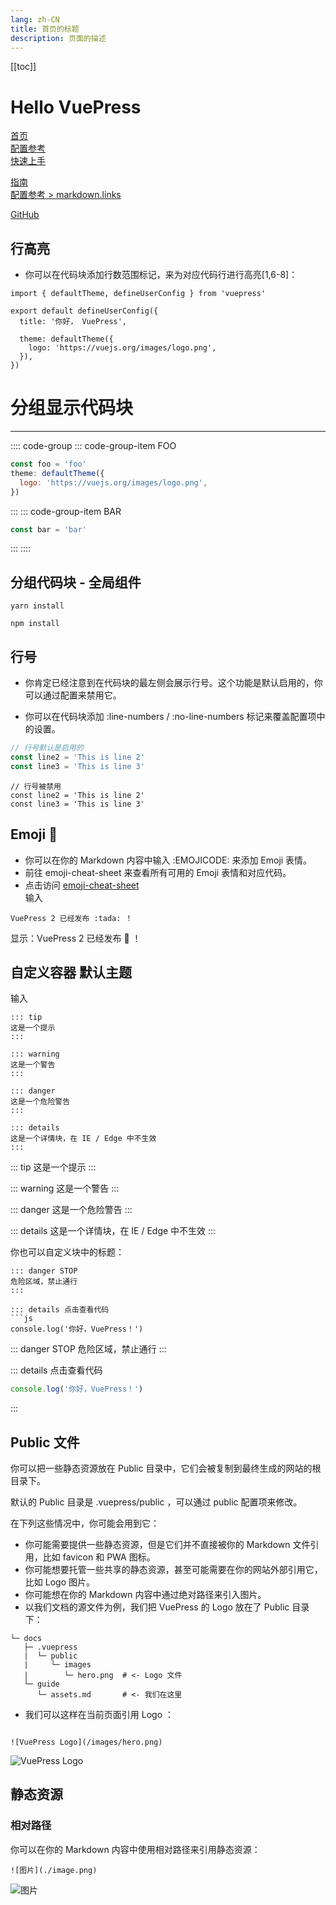 ```yaml
---
lang: zh-CN
title: 首页的标题
description: 页面的描述
---
```


<!-- 目录 -->
[[toc]]

# Hello VuePress

<!-- 相对路径 -->
[首页](../README.md)  
[配置参考](../reference/config.md)  
[快速上手](./getting-started.md)
<!-- 绝对路径 -->
[指南](/zh/guide/README.md)  
[配置参考 > markdown.links](/zh/reference/config.md#links)
<!-- URL 外部链接 -->
[GitHub](https://github.com)


## 行高亮
- 你可以在代码块添加行数范围标记，来为对应代码行进行高亮[1,6-8]：
```ts{1,6-8}
import { defaultTheme, defineUserConfig } from 'vuepress'

export default defineUserConfig({
  title: '你好， VuePress',

  theme: defaultTheme({
    logo: 'https://vuejs.org/images/logo.png',
  }),
})
```
# 分组显示代码块
 
---
:::: code-group
::: code-group-item FOO
```js
const foo = 'foo'
theme: defaultTheme({
  logo: 'https://vuejs.org/images/logo.png',
})
```
:::
::: code-group-item BAR
```js
const bar = 'bar'
```
:::
::::

## 分组代码块 - 全局组件

<CodeGroup>
 <CodeGroupItem title = "yarn">

  ```bash:no-line-numbers
  yarn install
  ```
 </CodeGroupItem>

 <CodeGroupItem title = "npm" active>

  ```bash:no-line-numbers
  npm install
  ```
 </CodeGroupItem>

</CodeGroup>


## 行号
- 你肯定已经注意到在代码块的最左侧会展示行号。这个功能是默认启用的，你可以通过配置来禁用它。

- 你可以在代码块添加 :line-numbers / :no-line-numbers 标记来覆盖配置项中的设置。
```ts
// 行号默认是启用的
const line2 = 'This is line 2'
const line3 = 'This is line 3'
```

```ts:no-line-numbers
// 行号被禁用
const line2 = 'This is line 2'
const line3 = 'This is line 3'
```


## Emoji 🎉
- 你可以在你的 Markdown 内容中输入 :EMOJICODE: 来添加 Emoji 表情。
- 前往 emoji-cheat-sheet 来查看所有可用的 Emoji 表情和对应代码。
- 点击访问 [emoji-cheat-sheet](https://github.com/ikatyang/emoji-cheat-sheet)  
  输入
```angular2html
VuePress 2 已经发布 :tada: ！
```
显示：VuePress 2 已经发布 :tada: ！

## 自定义容器 默认主题
输入
```angular2html
::: tip
这是一个提示
:::

::: warning
这是一个警告
:::

::: danger
这是一个危险警告
:::

::: details
这是一个详情块，在 IE / Edge 中不生效
:::
```
::: tip
这是一个提示
:::

::: warning
这是一个警告
:::

::: danger
这是一个危险警告
:::

::: details
这是一个详情块，在 IE / Edge 中不生效
:::

你也可以自定义块中的标题：
```angular2html
::: danger STOP
危险区域，禁止通行
:::

::: details 点击查看代码
```js
console.log('你好，VuePress！')
```

::: danger STOP
危险区域，禁止通行
:::

::: details 点击查看代码
```js
console.log('你好，VuePress！')
```
:::

## Public 文件
你可以把一些静态资源放在 Public 目录中，它们会被复制到最终生成的网站的根目录下。

默认的 Public 目录是 .vuepress/public ，可以通过 public 配置项来修改。

在下列这些情况中，你可能会用到它：

- 你可能需要提供一些静态资源，但是它们并不直接被你的 Markdown 文件引用，比如 favicon 和 PWA 图标。
- 你可能想要托管一些共享的静态资源，甚至可能需要在你的网站外部引用它，比如 Logo 图片。
- 你可能想在你的 Markdown 内容中通过绝对路径来引入图片。
- 以我们文档的源文件为例，我们把 VuePress 的 Logo 放在了 Public 目录下：
```angular2html
└─ docs
   ├─ .vuepress
   |  └─ public
   |     └─ images
   |        └─ hero.png  # <- Logo 文件
   └─ guide
      └─ assets.md       # <- 我们在这里
```

- 我们可以这样在当前页面引用 Logo ：

```angular2html

![VuePress Logo](/images/hero.png)

```

![VuePress Logo](/images/hero.png)


## 静态资源
### 相对路径
你可以在你的 Markdown 内容中使用相对路径来引用静态资源：
```angular2html
![图片](./image.png)
```

![图片](/images/imgave.jpg)
